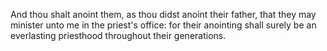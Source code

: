 And thou shalt anoint them, as thou didst anoint their father, that they may minister unto me in the priest's office: for their anointing shall surely be an everlasting priesthood throughout their generations.
